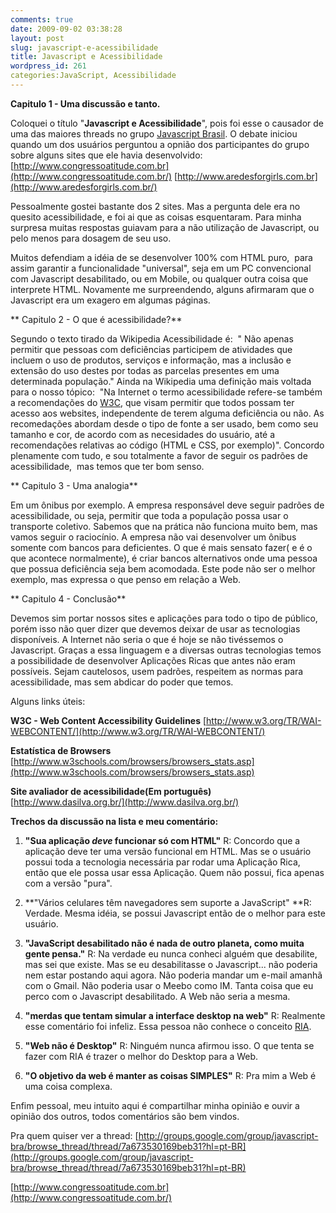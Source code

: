 ```yaml
---
comments: true
date: 2009-09-02 03:38:28
layout: post
slug: javascript-e-acessibilidade
title: Javascript e Acessibilidade
wordpress_id: 261
categories:JavaScript, Acessibilidade
---
```


**Capitulo 1 - Uma discussão e tanto.**

Coloquei o título "**Javascript e Acessibilidade**", pois foi esse o causador de uma das maiores threads no grupo [Javascript Brasil](http://groups.google.com/group/javascript-bra?hl=pt-BR&pli=1).
O debate iniciou quando um dos usuários perguntou a opnião dos participantes do grupo sobre alguns sites que ele havia desenvolvido:
[http://www.congressoatitude.com.br](http://www.congressoatitude.com.br/)
[http://www.aredesforgirls.com.br](http://www.aredesforgirls.com.br/)

Pessoalmente gostei bastante dos 2 sites. Mas a pergunta dele era no quesito acessibilidade, e foi ai que as coisas esquentaram.
Para minha surpresa muitas respostas guiavam para a não utilização de Javascript, ou pelo menos para dosagem de seu uso.

Muitos defendiam a idéia de se desenvolver 100% com HTML puro,  para assim garantir a funcionalidade "universal", seja em um PC convencional com Javascript desabilitado, ou em Mobile, ou qualquer outra coisa que interprete HTML.
Novamente me surpreendendo, alguns afirmaram que o Javascript era um exagero em algumas páginas.

**
Capitulo 2 - O que é acessibilidade?**

Segundo o texto tirado da Wikipedia Acessibilidade é:  " Não apenas permitir que pessoas com deficiências participem de atividades que incluem o uso de produtos, serviços e informação, mas a inclusão e extensão do uso destes por todas as parcelas presentes em uma determinada população."
Ainda na Wikipedia uma definição mais voltada para o nosso tópico:  "Na Internet o termo acessibilidade refere-se também a recomendações do [W3C](http://pt.wikipedia.org/wiki/W3C), que visam permitir que todos possam ter acesso aos websites, independente de terem alguma deficiência ou não. As recomedações abordam desde o tipo de fonte a ser usado, bem como seu tamanho e cor, de acordo com as necesidades do usuário, até a recomendações relativas ao código (HTML e CSS, por exemplo)".
Concordo plenamente com tudo, e sou totalmente a favor de seguir os padrões de acessibilidade,  mas temos que ter bom senso.

**
Capitulo 3 - Uma analogia**

Em um ônibus por exemplo. A empresa responsável deve seguir padrões de acessibilidade, ou seja, permitir que toda a população possa usar o transporte coletivo. Sabemos que na prática não funciona muito bem, mas vamos seguir o raciocínio.
A empresa não vai desenvolver um ônibus somente com bancos para deficientes. O que é mais sensato fazer( e é o que acontece normalmente), é criar bancos alternativos onde uma pessoa que possua deficiência seja bem acomodada.
Este pode não ser o melhor exemplo, mas expressa o que penso em relação a Web.

**
Capitulo 4 - Conclusão**

Devemos sim portar nossos sites e aplicações para todo o tipo de público, porém isso não quer dizer que devemos deixar de usar as tecnologias  disponíveis.
A Internet não seria o que é hoje se não tivéssemos o Javascript.
Graças a essa linguagem e a diversas outras tecnologias temos a possibilidade de desenvolver Aplicações Ricas que antes não eram possíveis.
Sejam cautelosos, usem padrões, respeitem as normas para acessibilidade, mas sem abdicar do poder que temos.

Alguns links úteis:

**W3C - Web Content Accessibility Guidelines**
[http://www.w3.org/TR/WAI-WEBCONTENT/](http://www.w3.org/TR/WAI-WEBCONTENT/)

**Estatística de Browsers**
[http://www.w3schools.com/browsers/browsers_stats.asp](http://www.w3schools.com/browsers/browsers_stats.asp)

**Site avaliador de acessibilidade(Em português)**
[http://www.dasilva.org.br/](http://www.dasilva.org.br/)

**Trechos da discussão na lista e meu comentário:**



	
  1. **"Sua aplicação *deve* funcionar só com HTML"**
R: Concordo que a aplicação deve ter uma versão funcional em HTML. Mas se o usuário possui toda a tecnologia necessária par rodar uma Aplicação Rica, então que ele possa usar essa Aplicação. Quem não possui, fica apenas com a versão "pura".

	
  2. **"Vários celulares têm navegadores sem suporte a JavaScript"
**R: Verdade. Mesma idéia, se possui Javascript então de o melhor para este usuário. 

	
  3. **"JavaScript desabilitado não é nada de outro planeta, como muita gente pensa."**
R: Na verdade eu nunca conheci alguém que desabilite, mas sei que existe. Mas se eu desabilitasse o Javascript... não poderia nem estar postando aqui agora. Não poderia mandar um e-mail amanhã com o Gmail. Não poderia usar o Meebo como IM. Tanta coisa que eu perco com o Javascript desabilitado. A Web não seria a mesma.

	
  4. **"merdas que tentam simular a interface desktop na web"**
R: Realmente esse comentário foi infeliz. Essa pessoa não conhece o conceito [RIA](http://jaydson.org/ria-aplicacoes-ricas-para-internet/).

	
  5. **"Web não é Desktop"**
R: Ninguém nunca afirmou isso. O que tenta se fazer com RIA é trazer o melhor do Desktop para a Web.

	
  6. **"O objetivo da web é manter as coisas SIMPLES"**
R: Pra mim a Web é uma coisa complexa.


Enfim pessoal, meu intuito aqui é compartilhar minha opinião e ouvir a opinião dos outros, todos comentários são bem vindos.

Pra quem quiser ver a thread: [http://groups.google.com/group/javascript-bra/browse_thread/thread/7a673530169beb31?hl=pt-BR](http://groups.google.com/group/javascript-bra/browse_thread/thread/7a673530169beb31?hl=pt-BR)


[http://www.congressoatitude.com.br](http://www.congressoatitude.com.br/)
